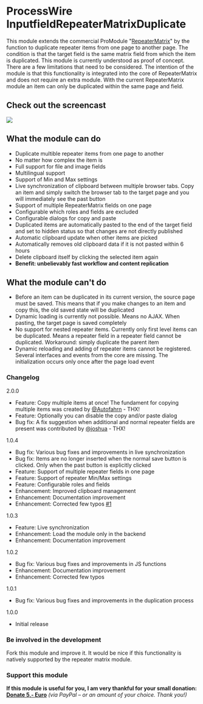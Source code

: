 # ProcessWire InputfieldRepeaterMatrixDuplicate
This module extends the commercial ProModule "[RepeaterMatrix](https://processwire.com/store/pro-fields/repeater-matrix/)" by the function to duplicate repeater items from one page to another page. The condition is that the target field is the same matrix field from which the item is duplicated. This module is currently understood as proof of concept. There are a few limitations that need to be considered. The intention of the module is that this functionality is integrated into the core of RepeaterMatrix and does not require an extra module. With the current RepeaterMatrix module an item can only be duplicated within the same page and field.

## Check out the screencast
[![](http://img.youtube.com/vi/eYX10vmQPhY/0.jpg)](http://www.youtube.com/watch?v=eYX10vmQPhY)

## What the module can do
- Duplicate multible repeater items from one page to another
- No matter how complex the item is
- Full support for file and image fields
- Multilingual support
- Support of Min and Max settings
- Live synchronization of clipboard between multiple browser tabs. Copy an item and simply switch the browser tab to the target page and you will immediately see the past button
- Support of multiple RepeaterMatrix fields on one page
- Configurable which roles and fields are excluded
- Configurable dialogs for copy and paste
- Duplicated items are automatically pasted to the end of the target field and set to hidden status so that changes are not directly published
- Automatic clipboard update when other items are picked
- Automatically removes old clipboard data if it is not pasted within 6 hours
- Delete clipboard itself by clicking the selected item again
- **Benefit: unbelievably fast workflow and content replication**

## What the module can't do
- Before an item can be duplicated in its current version, the source page must be saved. This means that if you make changes to an item and copy this, the old saved state will be duplicated
- Dynamic loading is currently not possible. Means no AJAX. When pasting, the target page is saved completely
- No support for nested repeater items. Currently only first level items can be duplicated. Means a repeater field in a repeater field cannot be duplicated. Workaround: simply duplicate the parent item
- Dynamic reloading and adding of repeater items cannot be registered. Several interfaces and events from the core are missing. The initialization occurs only once after the page load event

### Changelog
2.0.0
- Feature: Copy multiple items at once! The fundament for copying multiple items was created by [@Autofahrn](https://processwire.com/talk/profile/5384-autofahrn/) - THX!
- Feature: Optionally you can disable the copy and/or paste dialog
- Bug fix: A fix suggestion when additional and normal repeater fields are present was contributed by [@joshua](https://processwire.com/talk/profile/2208-joshua/) - THX!

1.0.4
- Bug fix: Various bug fixes and improvements in live synchronization
- Bug fix: Items are no longer inserted when the normal save button is clicked. Only when the past button is explicitly clicked
- Feature: Support of multiple repeater fields in one page
- Feature: Support of repeater Min/Max settings
- Feature: Configurable roles and fields
- Enhancement: Improved clipboard management
- Enhancement: Documentation improvement
- Enhancement: Corrected few typos [#1](https://github.com/FlipZoomMedia/InputfieldRepeaterMatrixDuplicate/issues/1)

1.0.3
- Feature: Live synchronization
- Enhancement: Load the module only in the backend
- Enhancement: Documentation improvement

1.0.2
- Bug fix: Various bug fixes and improvements in JS functions
- Enhancement: Documentation improvement
- Enhancement: Corrected few typos

1.0.1
- Bug fix: Various bug fixes and improvements in the duplication process

1.0.0
- Initial release

### Be involved in the development
Fork this module and improve it. It would be nice if this functionality is natively supported by the repeater matrix module.

### Support this module
**If this module is useful for you, I am very thankful for your small donation: [Donate 5,- Euro](https://www.paypal.me/davidkarich/5)** *(via PayPal – or an amount of your choice. Thank you!)*
